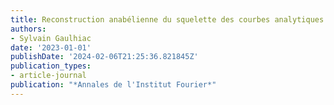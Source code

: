```yaml
---
title: Reconstruction anabélienne du squelette des courbes analytiques
authors:
- Sylvain Gaulhiac
date: '2023-01-01'
publishDate: '2024-02-06T21:25:36.821845Z'
publication_types:
- article-journal
publication: "*Annales de l'Institut Fourier*"
---
```

